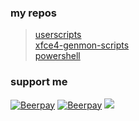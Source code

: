 ### my repos
> [userscripts](/userscripts)  
> [xfce4-genmon-scripts](/xfce4-genmon-scripts)  
> [powershell](/powershell)  

### support me
[![Beerpay](https://beerpay.io/almaceleste/badge.svg?style=beer-square)](https://beerpay.io/almaceleste) [![Beerpay](https://beerpay.io/almaceleste/make-wish.svg?style=flat-square)](https://beerpay.io/almaceleste?focus=wish)
[![](https://img.shields.io/badge/Paypal-donate_me-blue.svg?longCache=true&logo=paypal)](https://www.paypal.me/almaceleste "paypal | donate me") 

